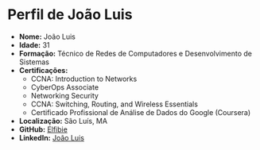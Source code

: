# Perfil de João Luis

- **Nome:** João Luis
- **Idade:** 31
- **Formação:** Técnico de Redes de Computadores e Desenvolvimento de Sistemas
- **Certificações:**
  - CCNA: Introduction to Networks
  - CyberOps Associate
  - Networking Security
  - CCNA: Switching, Routing, and Wireless Essentials
  - Certificado Profissional de Análise de Dados do Google (Coursera)
- **Localização:** São Luís, MA
- **GitHub:** [Elfibie](https://github.com/Elfibie)
- **LinkedIn:** [João Luis](https://www.linkedin.com/in/joao-luis-l-334053105/)
